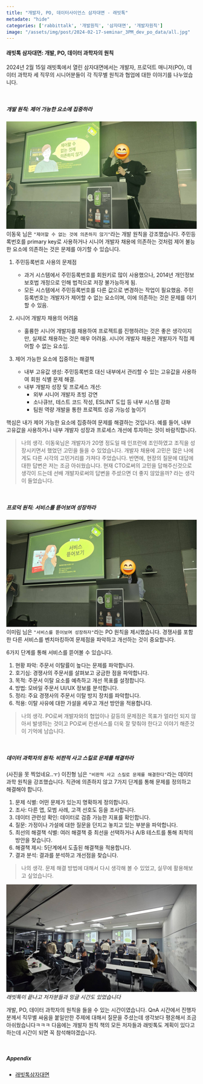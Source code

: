 ```yaml
---
title: "개발자, PO, 데이터사이언스 삼자대면 - 래빗톡"
metadate: "hide"
categories: ['rabbittalk', '개발원칙', '삼자대면', '개발자원칙']
image: "/assets/img/post/2024-02-17-seminar_3PM_dev_po_data/all.jpg"
---
```



#### 래빗톡 삼자대면: 개발, PO, 데이터 과학자의 원칙

2024년 2월 15일 래빗톡에서 열린 삼자대면에서는 개발자, 프로덕트 매니저(PO), 데이터 과학자 세 직무의 시니어분들이 각 직무별 원칙과 협업에 대한 이야기를 나누었습니다.

<br />

##### 개발 원칙: 제어 가능한 요소에 집중하라
![래빗톡 QnA 사진](/assets/img/post/2024-02-17-seminar_3PM_dev_po_data/dev.jpg)
이동욱 님은 `"제어할 수 없는 것에 의존하지 않기"`라는 개발 원칙을 강조했습니다. 주민등록번호를 primary key로 사용하거나 시니어 개발자 채용에 의존하는 것처럼 제어 불능한 요소에 의존하는 것은 문제를 야기할 수 있습니다.

1. 주민등록번호 사용의 문제점
   - 과거 시스템에서 주민등록번호를 회원키로 많이 사용했으나, 2014년 개인정보 보호법 개정으로 인해 법적으로 저장 불가능하게 됨.
   - 모든 시스템에서 주민등록번호를 다른 값으로 변경하는 작업이 필요했음.
주민등록번호는 개발자가 제어할 수 없는 요소이며, 이에 의존하는 것은 문제를 야기할 수 있음.

2. 시니어 개발자 채용의 어려움
   - 훌륭한 시니어 개발자를 채용하여 프로젝트를 진행하려는 것은 좋은 생각이지만, 실제로 채용하는 것은 매우 어려움.
시니어 개발자 채용은 개발자가 직접 제어할 수 없는 요소임.

3. 제어 가능한 요소에 집중하는 해결책
   - 내부 고유값 생성: 주민등록번호 대신 내부에서 관리할 수 있는 고유값을 사용하여 회원 식별 문제 해결.
   - 내부 개발자 성장 및 프로세스 개선:
     - 외부 시니어 개발자 초빙 강연
     - 소나큐브, 테스트 코드 작성, ESLINT 도입 등 내부 시스템 강화
     - 팀원 역량 개발을 통한 프로젝트 성공 가능성 높이기

핵심은 내가 제어 가능한 요소에 집중하여 문제를 해결하는 것입니다. 예를 들어, 내부 고유값을 사용하거나 내부 개발자 성장과 프로세스 개선에 투자하는 것이 바람직합니다.


> 나의 생각.
이동욱님은 개발자가 20명 정도일 때 인프런에 조인하였고 조직을 성장시키면서 했었던 고민을 들을 수 있었습니다. 개발자 채용에 고민은 많은 나에게도 다른 시각의 고민거리를 가져다 주었습니다. 
반면에, 현장의 질문에 대답에 대한 답변은 저는 조금 아쉬웠습니다. 현재 CTO로써의 고민을 답해주신것으로 생각이 드는데 선배 개발자로써의 답변을 주셨으면 더 좋지 않았을까? 라는 생각이 들었습니다.


<br />

##### 프로덕  원칙: 서비스를 뜯어보며 성장하라
![래빗톡 QnA 사진](/assets/img/post/2024-02-17-seminar_3PM_dev_po_data/po.jpg)
이미림 님은 `"서비스를 뜯어보며 성장하자"`라는 PO 원칙을 제시했습니다. 경쟁사를 포함한 다른 서비스를 벤치마킹하여 문제점을 파악하고 개선하는 것이 중요합니다.

6가지 단계를 통해 서비스를 뜯어볼 수 있습니다.

1. 현황 파악: 주문서 이탈률이 높다는 문제를 파악합니다.
2. 호기심: 경쟁사의 주문서를 살펴보고 궁금한 점을 파악합니다.
3. 목적: 주문서 이탈 요소를 예측하고 개선 목표를 설정합니다.
4. 방법: 모바일 주문서 UI/UX 정보를 분석합니다.
5. 정리: 주요 경쟁사의 주문서 이탈 방지 장치를 파악합니다.
6. 적용: 이탈 사유에 대한 가설을 세우고 개선 방안을 적용합니다.

 
> 나의 생각.
PO로써 개발자와의 협업이나 갈등의 문제점은 목표가 얼라인 되지 않아서 발생하는 것이고 PO로써 컨센서스를 더욱 잘 맞춰야 한다고 이야기 해준것이 기억에 남습니다. 

<br />

##### 데이터 과학자의 원칙: 비판적 사고 스킬로 문제를 해결하라
(사진을 못 찍었네요..ㅜ)
이진형 님은 `"비판적 사고 스킬로 문제를 해결한다"`라는 데이터 과학 원칙을 강조했습니다. 직관에 의존하지 않고 7가지 단계를 통해 문제를 정의하고 해결해야 합니다. 

1. 문제 식별: 어떤 문제가 있는지 명확하게 정의합니다.
2. 조사: 다른 앱, 모범 사례, 고객 선호도 등을 조사합니다.
3. 데이터 관련성 확인: 데이터로 검증 가능한 지표를 확인합니다.
4. 질문: 가정이나 가설에 대한 질문을 던지고 놓치고 있는 부분을 파악합니다.
5. 최선의 해결책 식별: 여러 해결책 중 최선을 선택하거나 A/B 테스트를 통해 최적의 방안을 찾습니다.
6. 해결책 제시: 5단계에서 도출된 해결책을 적용합니다.
7. 결과 분석: 결과를 분석하고 개선점을 찾습니다.


> 나의 생각.
문제 해결 방법에 대해서 다시 생각해 볼 수 있었고, 실무에 활용해보고 싶었습니다.


![래빗톡 종료](/assets/img/post/2024-02-17-seminar_3PM_dev_po_data/end.jpg)*래빗톡이 끝나고 저자분들과 밍글 시간도 있었습니다*

개발, PO, 데이터 과학자의 원칙을 들을 수 있는 시간이였습니다. QnA 시간에서 진행자분께서 직무별 싸움을 붙일만한 주제에 대해서 질문을 주셨는데 생각보다 평온해서 조금 아쉬웠습니다ㅋㅋㅋ 다음에는 개발자 원칙 책의 모든 저자들과 래빗톡도 계획이 있다고 하는데 시간이 되면 꼭 참석해야겠습니다.

<br />

##### Appendix
- [래빗톡삼자대면](https://goldenrabbit.co.kr/event/%EB%9E%98%EB%B9%97%ED%86%A12-%EC%9B%90%EC%B9%99%EC%9E%90%EB%93%A4-%EC%82%BC%EC%9E%90%EB%8C%80%EB%A9%B4-%EC%8B%A0%EC%B2%AD%ED%95%98%EA%B8%B0/)